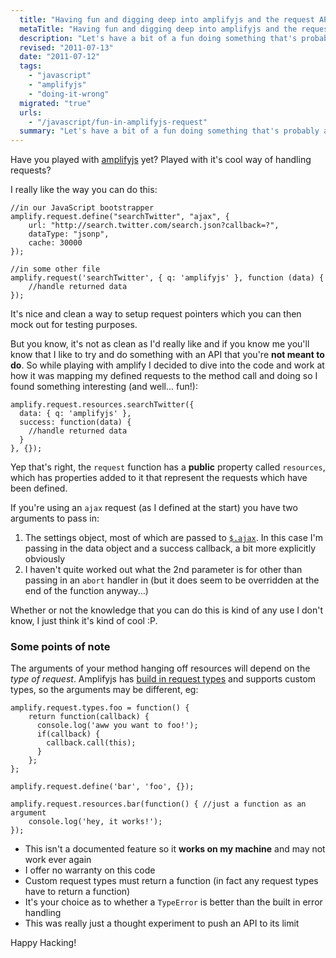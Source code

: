 ```yaml
---
  title: "Having fun and digging deep into amplifyjs and the request API"
  metaTitle: "Having fun and digging deep into amplifyjs and the request API"
  description: "Let's have a bit of a fun doing something that's probably a bad idea with the AmplifyJS Request API."
  revised: "2011-07-13"
  date: "2011-07-12"
  tags: 
    - "javascript"
    - "amplifyjs"
    - "doing-it-wrong"
  migrated: "true"
  urls: 
    - "/javascript/fun-in-amplifyjs-request"
  summary: "Let's have a bit of a fun doing something that's probably a bad idea with the AmplifyJS Request API."
---
```

Have you played with [amplifyjs][1] yet? Played with it's cool way of handling requests?

I really like the way you can do this:

    //in our JavaScript bootstrapper
    amplify.request.define("searchTwitter", "ajax", {
        url: "http://search.twitter.com/search.json?callback=?",
        dataType: "jsonp",
        cache: 30000
    });

    //in some other file
    amplify.request('searchTwitter', { q: 'amplifyjs' }, function (data) {
        //handle returned data
    });
    
It's nice and clean a way to setup request pointers which you can then mock out for testing purposes.

But you know, it's not as clean as I'd really like and if you know me you'll know that I like to try and do something with an API that you're **not meant to do**. So while playing with amplify I decided to dive into the code and work at how it was mapping my defined requests to the method call and doing so I found something interesting (and well... fun!):

    amplify.request.resources.searchTwitter({
      data: { q: 'amplifyjs' },
      success: function(data) {
        //handle returned data
      }
    }, {});
    
Yep that's right, the `request` function has a **public** property called `resources`, which has properties added to it that represent the requests which have been defined.

If you're using an `ajax` request (as I defined at the start) you have two arguments to pass in:

1. The settings object, most of which are passed to [`$.ajax`][2]. In this case I'm passing in the data object and a success callback, a bit more explicitly obviously
1. I haven't quite worked out what the 2nd parameter is for other than passing in an `abort` handler in (but it does seem to be overridden at the end of the function anyway...)

Whether or not the knowledge that you can do this is kind of any use I don't know, I just think it's kind of cool :P.

### Some points of note

The arguments of your method hanging off resources will depend on the *type of request*. Amplifyjs has [build in request types][3] and supports custom types, so the arguments may be different, eg:

    amplify.request.types.foo = function() {
        return function(callback) {
          console.log('aww you want to foo!');
          if(callback) {
            callback.call(this);
          }
        };
    };
    
    amplify.request.define('bar', 'foo', {});
    
    amplify.request.resources.bar(function() { //just a function as an argument
        console.log('hey, it works!');
    });

* This isn't a documented feature so it **works on my machine** and may not work ever again
* I offer no warranty on this code
* Custom request types must return a function (in fact any request types have to return a function)
* It's your choice as to whether a `TypeError` is better than the built in error handling
* This was really just a thought experiment to push an API to its limit

Happy Hacking!
    
    
  [1]: http://amplifyjs.com
  [2]: http://api.jquery.com/jQuery.ajax/
  [3]: http://amplifyjs.com/api/request/#built-in_types